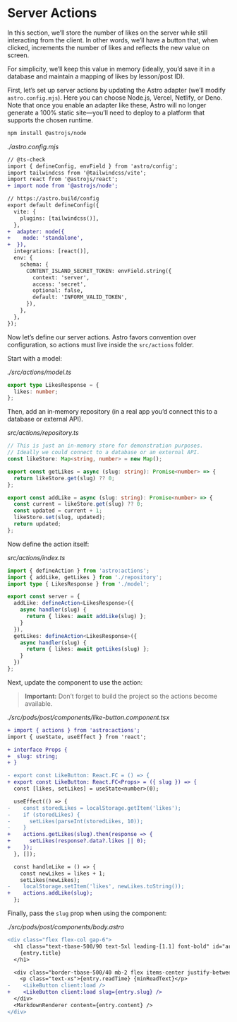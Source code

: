 # Server Actions

In this section, we’ll store the number of likes on the server while still interacting from the client. In other words, we’ll have a button that, when clicked, increments the number of likes and reflects the new value on screen.

For simplicity, we’ll keep this value in memory (ideally, you’d save it in a database and maintain a mapping of likes by lesson/post ID).

First, let’s set up server actions by updating the Astro adapter (we’ll modify `astro.config.mjs`). Here you can choose Node.js, Vercel, Netlify, or Deno. Note that once you enable an adapter like these, Astro will no longer generate a 100% static site—you’ll need to deploy to a platform that supports the chosen runtime.

```bash
npm install @astrojs/node
```

_./astro.config.mjs_

```diff
// @ts-check
import { defineConfig, envField } from 'astro/config';
import tailwindcss from '@tailwindcss/vite';
import react from '@astrojs/react';
+ import node from '@astrojs/node';

// https://astro.build/config
export default defineConfig({
  vite: {
    plugins: [tailwindcss()],
  },
+  adapter: node({
+    mode: 'standalone',
+  }),
  integrations: [react()],
  env: {
    schema: {
      CONTENT_ISLAND_SECRET_TOKEN: envField.string({
        context: 'server',
        access: 'secret',
        optional: false,
        default: 'INFORM_VALID_TOKEN',
      }),
    },
  },
});
```

Now let’s define our server actions. Astro favors convention over configuration, so actions must live inside the `src/actions` folder.

Start with a model:

_./src/actions/model.ts_

```ts
export type LikesResponse = {
  likes: number;
};
```

Then, add an in‑memory repository (in a real app you’d connect this to a database or external API).

_src/actions/repository.ts_

```ts
// This is just an in-memory store for demonstration purposes.
// Ideally we could connect to a database or an external API.
const likeStore: Map<string, number> = new Map();

export const getLikes = async (slug: string): Promise<number> => {
  return likeStore.get(slug) ?? 0;
};

export const addLike = async (slug: string): Promise<number> => {
  const current = likeStore.get(slug) ?? 0;
  const updated = current + 1;
  likeStore.set(slug, updated);
  return updated;
};
```

Now define the action itself:

_src/actions/index.ts_

```ts
import { defineAction } from 'astro:actions';
import { addLike, getLikes } from './repository';
import type { LikesResponse } from './model';

export const server = {
  addLike: defineAction<LikesResponse>({
    async handler(slug) {
      return { likes: await addLike(slug) };
    }
  }),
  getLikes: defineAction<LikesResponse>({
    async handler(slug) {
      return { likes: await getLikes(slug) };
    }
  })
};
```

Next, update the component to use the action:

> **Important:** Don’t forget to build the project so the actions become available.

_./src/pods/post/components/like-button.component.tsx_

```diff
+ import { actions } from 'astro:actions';
import { useState, useEffect } from 'react';

+ interface Props {
+  slug: string;
+ }

- export const LikeButton: React.FC = () => {
+ export const LikeButton: React.FC<Props> = ({ slug }) => {
  const [likes, setLikes] = useState<number>(0);

  useEffect(() => {
-    const storedLikes = localStorage.getItem('likes');
-    if (storedLikes) {
-      setLikes(parseInt(storedLikes, 10));
-    }
+    actions.getLikes(slug).then(response => {
+      setLikes(response?.data?.likes || 0);
+    });
  }, []);

  const handleLike = () => {
    const newLikes = likes + 1;
    setLikes(newLikes);
-    localStorage.setItem('likes', newLikes.toString());
+    actions.addLike(slug);
  };
```

Finally, pass the `slug` prop when using the component:

_./src/pods/post/components/body.astro_

```diff
<div class="flex flex-col gap-6">
  <h1 class="text-tbase-500/90 text-5xl leading-[1.1] font-bold" id="article-section-heading">
    {entry.title}
  </h1>

  <div class="border-tbase-500/40 mb-2 flex items-center justify-between gap-4 border-y py-2">
    <p class="text-xs">{entry.readTime} {minReadText}</p>
-    <LikeButton client:load />
+    <LikeButton client:load slug={entry.slug} />
  </div>
  <MarkdownRenderer content={entry.content} />
</div>
```
